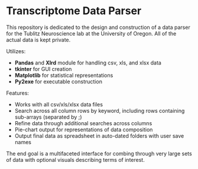 # Transcriptome Data Parser

This repository is dedicated to the design and construction of a data parser for the Tublitz Neuroscience lab at the University of Oregon. All of the actual data is kept private.

Utilizes:
* <b>Pandas</b> and <b>Xlrd</b> module for handling csv, xls, and xlsx data
* <b>tkinter</b> for GUI creation
* <b>Matplotlib</b> for statistical representations
* <b>Py2exe</b> for executable construction

Features:
* Works with all csv/xls/xlsx data files
* Search across all column rows by keyword, including rows containing sub-arrays (separated by ;)
* Refine data through additional searches across columns
* Pie-chart output for representations of data composition
* Output final data as spreadsheet in auto-dated folders with user save names

The end goal is a multifaceted interface for combing through very large sets of data with optional visuals describing terms of interest.
